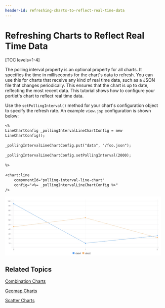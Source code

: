 ```yaml
---
header-id: refreshing-charts-to-reflect-real-time-data
---
```


# Refreshing Charts to Reflect Real Time Data

[TOC levels=1-4]

The polling interval property is an optional property for all charts. It 
specifies the time in milliseconds for the chart's data to refresh. You can 
use this for charts that receive any kind of real time data, such as a JSON file 
that changes periodically. This ensures that the chart is up to date, reflecting 
the most recent data. This tutorial shows how to configure your portlet's chart 
to reflect real time data. 

Use the `setPollingInterval()` method for your chart's configuration object to 
specify the refresh rate. An example `view.jsp` configuration is shown below:

    <%
    LineChartConfig _pollingIntervalLineChartConfig = new LineChartConfig();

    _pollingIntervalLineChartConfig.put("data", "/foo.json");
    
    _pollingIntervalLineChartConfig.setPollingInterval(2000);

    %>

    <chart:line
    	componentId="polling-interval-line-chart"
    	config="<%= _pollingIntervalLineChartConfig %>"
    />

![Figure 1: The polling interval property lets you refresh charts at a given interval to reflect real time data.](../../../images/chart-polling-interval.gif)

## Related Topics

[Combination Charts](/docs/7-1/tutorials/-/knowledge_base/t/combination-charts)

[Geomap Charts](/docs/7-1/tutorials/-/knowledge_base/t/geomap-charts)

[Scatter Charts](/docs/7-1/tutorials/-/knowledge_base/t/scatter-charts)
